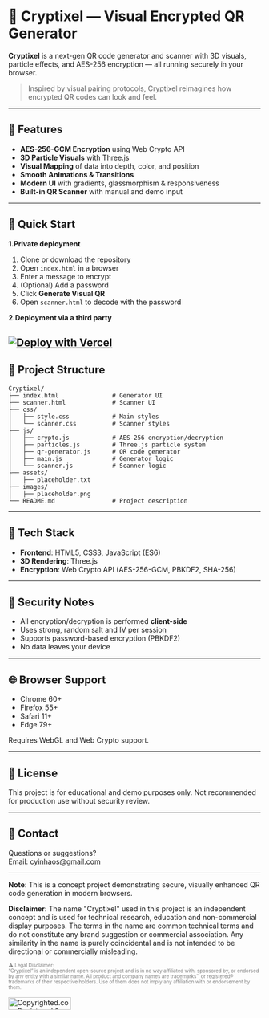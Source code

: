
# 🌟 Cryptixel — Visual Encrypted QR Generator

**Cryptixel** is a next-gen QR code generator and scanner with 3D visuals, particle effects, and AES-256 encryption — all running securely in your browser.

> Inspired by visual pairing protocols, Cryptixel reimagines how encrypted QR codes can look and feel.

---

## 🔐 Features

- **AES-256-GCM Encryption** using Web Crypto API  
- **3D Particle Visuals** with Three.js  
- **Visual Mapping** of data into depth, color, and position  
- **Smooth Animations & Transitions**  
- **Modern UI** with gradients, glassmorphism & responsiveness  
- **Built-in QR Scanner** with manual and demo input

---

## 🚀 Quick Start
**1.Private deployment**

1. Clone or download the repository  
2. Open `index.html` in a browser  
3. Enter a message to encrypt  
4. (Optional) Add a password  
5. Click **Generate Visual QR**  
6. Open `scanner.html` to decode with the password

**2.Deployment via a third party**

[![Deploy with Vercel](https://vercel.com/button)](https://vercel.com/import/project?template=https://github.com/yinhao-ai/Cryptixel)
---

## 📁 Project Structure

```
Cryptixel/
├── index.html               # Generator UI
├── scanner.html             # Scanner UI
├── css/
│   ├── style.css            # Main styles
│   └── scanner.css          # Scanner styles
├── js/
│   ├── crypto.js            # AES-256 encryption/decryption
│   ├── particles.js         # Three.js particle system
│   ├── qr-generator.js      # QR code generator
│   ├── main.js              # Generator logic
│   └── scanner.js           # Scanner logic
├── assets/
│   ├── placeholder.txt
├── images/
│   ├── placeholder.png
└── README.md                # Project description
```

---

## 🔧 Tech Stack

- **Frontend**: HTML5, CSS3, JavaScript (ES6)  
- **3D Rendering**: Three.js  
- **Encryption**: Web Crypto API (AES-256-GCM, PBKDF2, SHA-256)

---

## 🔐 Security Notes

- All encryption/decryption is performed **client-side**  
- Uses strong, random salt and IV per session  
- Supports password-based encryption (PBKDF2)  
- No data leaves your device

---

## 🌐 Browser Support

- Chrome 60+  
- Firefox 55+  
- Safari 11+  
- Edge 79+  

Requires WebGL and Web Crypto support.

---

## 📄 License

This project is for educational and demo purposes only. Not recommended for production use without security review.

---

## 🤝 Contact

Questions or suggestions?  
Email: cyinhaos@gmail.com

---

**Note**: This is a concept project demonstrating secure, visually enhanced QR code generation in modern browsers.

**Disclaimer**: The name "Cryptixel" used in this project is an independent concept and is used for technical research, education and non-commercial display purposes.
The terms in the name are common technical terms and do not constitute any brand suggestion or commercial association.
Any similarity in the name is purely coincidental and is not intended to be directional or commercially misleading.

<sub><sup><span style="color:gray">
⚠️ Legal Disclaimer:  
“Cryptixel” is an independent open-source project and is in no way affiliated with, sponsored by, or endorsed by any entity with a similar name. All product and company names are trademarks™ or registered® trademarks of their respective holders. Use of them does not imply any affiliation with or endorsement by them.
</span></sup></sub>

<a class="copyrighted-badge" title="Copyrighted.com Registered &amp; Protected" target="_blank" href="https://app.copyrighted.com/work/tUAhCuOEHSke5URe/"><img alt="Copyrighted.com Registered &amp; Protected" border="0" width="125" height="25" srcset="https://static.copyrighted.com/badges/125x25/01_1_2x.png 2x" src="https://static.copyrighted.com/badges/125x25/01_1.png"></a><script src="https://static.copyrighted.com/badges/helper.js"></script>
